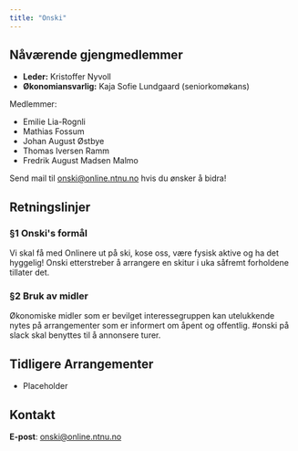 ```yaml
---
title: "Onski"
---
```


Nåværende gjengmedlemmer
---------------------------------

- **Leder:** Kristoffer Nyvoll
- **Økonomiansvarlig:** Kaja Sofie Lundgaard (seniorkomøkans)  

Medlemmer: 

- Emilie Lia-Rognli
- Mathias Fossum
- Johan August Østbye
- Thomas Iversen Ramm
- Fredrik August Madsen Malmo


Send mail til onski@online.ntnu.no hvis du ønsker å bidra!


Retningslinjer
--------------

### §1 Onski's formål

Vi skal få med Onlinere ut på ski, kose oss, være fysisk aktive og ha det hyggelig! 
Onski etterstreber å arrangere en skitur i uka såfremt forholdene tillater det.

### §2 Bruk av midler

Økonomiske midler som er bevilget interessegruppen kan utelukkende nytes på arrangementer som er informert om åpent og offentlig. #onski på slack skal benyttes til å annonsere turer.  



Tidligere Arrangementer
--------------
- Placeholder


Kontakt
--------------

**E-post**: onski@online.ntnu.no